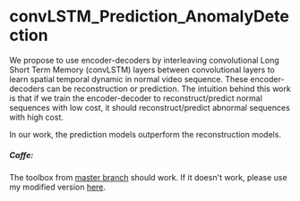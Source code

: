 # convLSTM_Prediction_AnomalyDetection
We propose to use encoder-decoders by interleaving convolutional Long Short Term Memory (convLSTM) layers between convolutional layers to learn spatial temporal dynamic in normal video sequence. These encoder-decoders can be reconstruction or prediction. The intuition behind this work is that if we train the encoder-decoder to reconstruct/predict normal sequences with low cost, it should reconstruct/predict abnormal sequences with high cost. 

In our work, the prediction models outperform the reconstruction models. 

##### Caffe: 
The toolbox from [master branch](https://github.com/BVLC/caffe.git) should work. If it doesn't work, please use my modified version [here](https://github.com/t2mhanh/caffe_convLSTM_WTA.git). 
